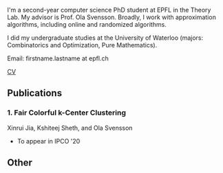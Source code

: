 I'm a second-year computer science PhD student at EPFL in the Theory Lab. My advisor is Prof. Ola Svensson. Broadly, I work with approximation algorithms, including online and randomized algorithms.

I did my undergraduate studies at the University of Waterloo (majors: Combinatorics and Optimization, Pure Mathematics).

Email: firstname.lastname at epfl.ch

[CV](./Academic_CV.pdf)

## Publications

### 1. Fair Colorful k-Center Clustering
Xinrui Jia, Kshiteej Sheth, and Ola Svensson
* To appear in IPCO '20

## Other

